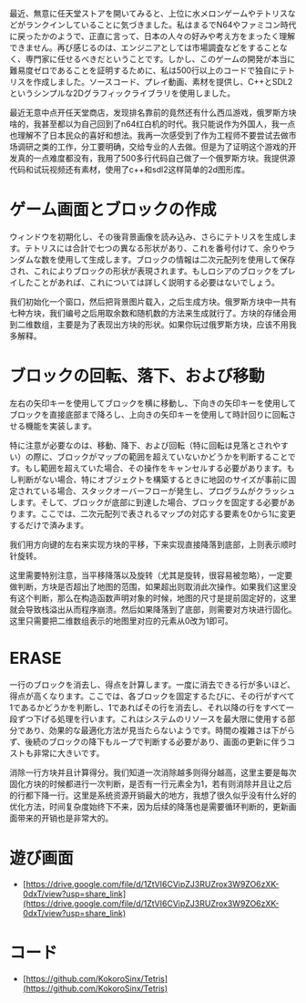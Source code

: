 最近、無意に任天堂ストアを開いてみると、上位に水メロンゲームやテトリスなどがランクインしていることに気づきました。私はまるでN64やファミコン時代に戻ったかのようで、正直に言って、日本の人々の好みや考え方をまったく理解できません。再び感じるのは、エンジニアとしては市場調査などをすることなく、専門家に任せるべきだということです。しかし、このゲームの開発が本当に難易度ゼロであることを証明するために、私は500行以上のコードで独自にテトリスを作成しました。ソースコード、プレイ動画、素材を提供し、C++とSDL2というシンプルな2Dグラフィックライブラリを使用しました。

最近无意中点开任天堂商店，发现排名靠前的竟然还有什么西瓜游戏，俄罗斯方块啥的，我甚至都以为自己回到了n64红白机的时代。我只能说作为外国人，我一点也理解不了日本民众的喜好和想法。我再一次感受到了作为工程师不要尝试去做市场调研之类的工作，分工要明确，交给专业的人去做。但是为了证明这个游戏的开发真的一点难度都没有，我用了500多行代码自己做了一个俄罗斯方块。我提供源代码和试玩视频还有素材，使用了c++和sdl2这样简单的2d图形库。

# ゲーム画面とブロックの作成
ウィンドウを初期化し、その後背景画像を読み込み、さらにテトリスを生成します。テトリスには合計で七つの異なる形状があり、これを番号付けて、余りやランダムな数を使用して生成します。ブロックの情報は二次元配列を使用して保存され、これによりブロックの形状が表現されます。もしロシアのブロックをプレイしたことがあれば、これについては詳しく説明する必要はないでしょう。

我们初始化一个窗口，然后把背景图片载入，之后生成方块。俄罗斯方块中一共有七种方块，我们编号之后用取余数和随机数的方法来生成就行了。方块的存储会用到二维数组，主要是为了表现出方块的形状。如果你玩过俄罗斯方块，应该不用我多解释。

# ブロックの回転、落下、および移動
左右の矢印キーを使用してブロックを横に移動し、下向きの矢印キーを使用してブロックを直接底部まで降ろし、上向きの矢印キーを使用して時計回りに回転させる機能を実装します。

特に注意が必要なのは、移動、降下、および回転（特に回転は見落とされやすい）の際に、ブロックがマップの範囲を超えていないかどうかを判断することです。もし範囲を超えていた場合、その操作をキャンセルする必要があります。もし判断がない場合、特にオブジェクトを構築するときに地図のサイズが事前に固定されている場合、スタックオーバーフローが発生し、プログラムがクラッシュします。そして、ブロックが底部に到達した場合、ブロックを固定する必要があります。ここでは、二次元配列で表されるマップの対応する要素を0から1に変更するだけで済みます。

我们用方向键的左右来实现方块的平移，下来实现直接降落到底部，上则表示顺时针旋转。

这里需要特别注意，当平移降落以及旋转（尤其是旋转，很容易被忽略），一定要做判断，方块是否超出了地图的范围，如果超出则取消此次操作。如果我们这里没有这个判断，那么在构造函数声明对象的时候，地图的尺寸是提前固定好的，这里就会导致栈溢出从而程序崩溃。然后如果降落到了底部，则需要对方块进行固化。这里只需要把二维数组表示的地图里对应的元素从0改为1即可。

# ERASE
一行のブロックを消去し、得点を計算します。一度に消去できる行が多いほど、得点が高くなります。ここでは、各ブロックを固定するたびに、その行がすべて1であるかどうかを判断し、1であればその行を消去し、それ以降の行をすべて一段ずつ下げる処理を行います。これはシステムのリソースを最大限に使用する部分であり、効果的な最適化方法が見当たらないようです。時間の複雑さは下がらず、後続のブロックの降下もループで判断する必要があり、画面の更新に伴うコストも非常に大きいです。

消除一行方块并且计算得分。我们知道一次消除越多则得分越高，这里主要是每次固化方块的时候都进行一次判断，是否有一行元素全为1，若有则消除并且让之后的行都下降一行。这里是系统资源开销最大的地方，我想了很久似乎没有什么好的优化方法，时间复杂度始终下不来，因为后续的降落也是需要循环判断的，更新画面带来的开销也是非常大的。

# 遊び画面
- [https://drive.google.com/file/d/1ZtVI6CVipZJ3RUZrox3W9ZO6zXK-0dxT/view?usp=share_link](https://drive.google.com/file/d/1ZtVI6CVipZJ3RUZrox3W9ZO6zXK-0dxT/view?usp=share_link)
# コード
- [https://github.com/KokoroSinx/Tetris](https://github.com/KokoroSinx/Tetris)
